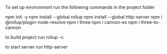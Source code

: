 To set up environment run the following commands in the project folder

npm init -y
npm install --global rollup
npm install --global http-server
npm i @rollup/plugin-node-resolve 
npm i three 
npm i cannon-es
npm i three-to-cannon

to build project run
rollup -c

to start server run
http-server
